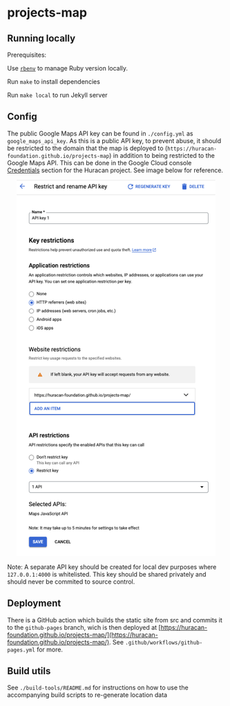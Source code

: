 # projects-map

## Running locally

Prerequisites:

Use [`rbenv`](https://github.com/rbenv/rbenv#installation) to manage Ruby version locally.

Run `make` to install dependencies

Run `make local` to run Jekyll server

## Config

The public Google Maps API key can be found in `./config.yml` as `google_maps_api_key`. As this is a public API key, to prevent abuse, it should be restricted to the domain that the map is deployed to (`https://huracan-foundation.github.io/projects-map`) in addition to being restricted to the Google Maps API. This can be done in the Google Cloud console [Credentials](https://console.cloud.google.com/google/maps-apis/credentials?authuser=2) section for the Huracan project. See image below for reference.

<p align="center">
    <img width="460" src="./docs/google-console-api-key-restrictions.png" alt="Google Maps API Key Restrictions" />
</p>

Note: A separate API key should be created for local dev purposes where `127.0.0.1:4000` is whitelisted. This key should be shared privately and should never be commited to source control.

## Deployment

There is a GitHub action which builds the static site from src and commits it to the `github-pages` branch, wich is then deployed at [https://huracan-foundation.github.io/projects-map/](https://huracan-foundation.github.io/projects-map/). See `.github/workflows/github-pages.yml` for more.

## Build utils

See `./build-tools/README.md` for instructions on how to use the accompanying build scripts to re-generate location data
